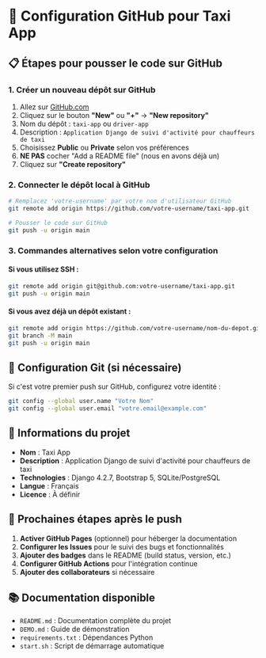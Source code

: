 # 🚀 Configuration GitHub pour Taxi App

## 📋 Étapes pour pousser le code sur GitHub

### 1. Créer un nouveau dépôt sur GitHub
1. Allez sur [GitHub.com](https://github.com)
2. Cliquez sur le bouton **"New"** ou **"+"** → **"New repository"**
3. Nom du dépôt : `taxi-app` ou `driver-app`
4. Description : `Application Django de suivi d'activité pour chauffeurs de taxi`
5. Choisissez **Public** ou **Private** selon vos préférences
6. **NE PAS** cocher "Add a README file" (nous en avons déjà un)
7. Cliquez sur **"Create repository"**

### 2. Connecter le dépôt local à GitHub
```bash
# Remplacez 'votre-username' par votre nom d'utilisateur GitHub
git remote add origin https://github.com/votre-username/taxi-app.git

# Pousser le code sur GitHub
git push -u origin main
```

### 3. Commandes alternatives selon votre configuration

#### Si vous utilisez SSH :
```bash
git remote add origin git@github.com:votre-username/taxi-app.git
git push -u origin main
```

#### Si vous avez déjà un dépôt existant :
```bash
git remote add origin https://github.com/votre-username/nom-du-depot.git
git branch -M main
git push -u origin main
```

## 🔧 Configuration Git (si nécessaire)

Si c'est votre premier push sur GitHub, configurez votre identité :
```bash
git config --global user.name "Votre Nom"
git config --global user.email "votre.email@example.com"
```

## 📝 Informations du projet

- **Nom** : Taxi App
- **Description** : Application Django de suivi d'activité pour chauffeurs de taxi
- **Technologies** : Django 4.2.7, Bootstrap 5, SQLite/PostgreSQL
- **Langue** : Français
- **Licence** : À définir

## 🎯 Prochaines étapes après le push

1. **Activer GitHub Pages** (optionnel) pour héberger la documentation
2. **Configurer les Issues** pour le suivi des bugs et fonctionnalités
3. **Ajouter des badges** dans le README (build status, version, etc.)
4. **Configurer GitHub Actions** pour l'intégration continue
5. **Ajouter des collaborateurs** si nécessaire

## 📚 Documentation disponible

- `README.md` : Documentation complète du projet
- `DEMO.md` : Guide de démonstration
- `requirements.txt` : Dépendances Python
- `start.sh` : Script de démarrage automatique
